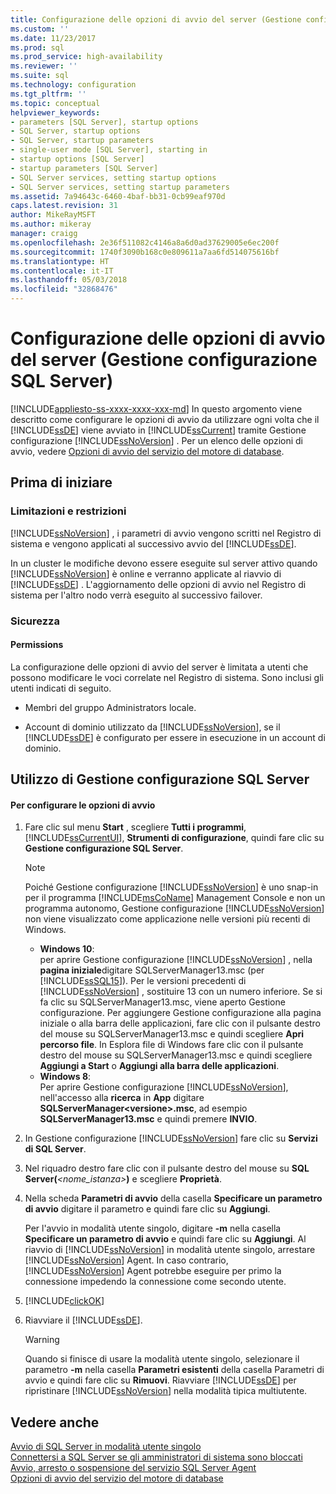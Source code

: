 ```yaml
---
title: Configurazione delle opzioni di avvio del server (Gestione configurazione SQL Server) | Microsoft Docs
ms.custom: ''
ms.date: 11/23/2017
ms.prod: sql
ms.prod_service: high-availability
ms.reviewer: ''
ms.suite: sql
ms.technology: configuration
ms.tgt_pltfrm: ''
ms.topic: conceptual
helpviewer_keywords:
- parameters [SQL Server], startup options
- SQL Server, startup options
- SQL Server, startup parameters
- single-user mode [SQL Server], starting in
- startup options [SQL Server]
- startup parameters [SQL Server]
- SQL Server services, setting startup options
- SQL Server services, setting startup parameters
ms.assetid: 7a94643c-6460-4baf-bb31-0cb99eaf970d
caps.latest.revision: 31
author: MikeRayMSFT
ms.author: mikeray
manager: craigg
ms.openlocfilehash: 2e36f511082c4146a8a6d0ad37629005e6ec200f
ms.sourcegitcommit: 1740f3090b168c0e809611a7aa6fd514075616bf
ms.translationtype: HT
ms.contentlocale: it-IT
ms.lasthandoff: 05/03/2018
ms.locfileid: "32868476"
---
```

# <a name="scm-services---configure-server-startup-options"></a>Configurazione delle opzioni di avvio del server (Gestione configurazione SQL Server)
[!INCLUDE[appliesto-ss-xxxx-xxxx-xxx-md](../../includes/appliesto-ss-xxxx-xxxx-xxx-md.md)]
  In questo argomento viene descritto come configurare le opzioni di avvio da utilizzare ogni volta che il [!INCLUDE[ssDE](../../includes/ssde-md.md)] viene avviato in [!INCLUDE[ssCurrent](../../includes/sscurrent-md.md)] tramite Gestione configurazione [!INCLUDE[ssNoVersion](../../includes/ssnoversion-md.md)] . Per un elenco delle opzioni di avvio, vedere [Opzioni di avvio del servizio del motore di database](../../database-engine/configure-windows/database-engine-service-startup-options.md).  
  
##  <a name="BeforeYouBegin"></a> Prima di iniziare  
  
### <a name="limitations-and-restrictions"></a>Limitazioni e restrizioni  
 [!INCLUDE[ssNoVersion](../../includes/ssnoversion-md.md)] , i parametri di avvio vengono scritti nel Registro di sistema e vengono applicati al successivo avvio del [!INCLUDE[ssDE](../../includes/ssde-md.md)].  
  
 In un cluster le modifiche devono essere eseguite sul server attivo quando [!INCLUDE[ssNoVersion](../../includes/ssnoversion-md.md)] è online e verranno applicate al riavvio di [!INCLUDE[ssDE](../../includes/ssde-md.md)] . L'aggiornamento delle opzioni di avvio nel Registro di sistema per l'altro nodo verrà eseguito al successivo failover.  
  
###  <a name="Security"></a> Sicurezza  
  
####  <a name="Permissions"></a> Permissions  
 La configurazione delle opzioni di avvio del server è limitata a utenti che possono modificare le voci correlate nel Registro di sistema. Sono inclusi gli utenti indicati di seguito.  
  
-   Membri del gruppo Administrators locale.  
  
-   Account di dominio utilizzato da [!INCLUDE[ssNoVersion](../../includes/ssnoversion-md.md)], se il [!INCLUDE[ssDE](../../includes/ssde-md.md)] è configurato per essere in esecuzione in un account di dominio.  
  
##  <a name="SSMSProcedure"></a> Utilizzo di Gestione configurazione SQL Server  
  
#### <a name="to-configure-startup-options"></a>Per configurare le opzioni di avvio  
  
1.  Fare clic sul menu **Start** , scegliere **Tutti i programmi**, [!INCLUDE[ssCurrentUI](../../includes/sscurrentui-md.md)], **Strumenti di configurazione**, quindi fare clic su **Gestione configurazione SQL Server**.  
  
    > [!NOTE]  
    >  Poiché Gestione configurazione [!INCLUDE[ssNoVersion](../../includes/ssnoversion-md.md)] è uno snap-in per il programma [!INCLUDE[msCoName](../../includes/msconame-md.md)] Management Console e non un programma autonomo, Gestione configurazione [!INCLUDE[ssNoVersion](../../includes/ssnoversion-md.md)] non viene visualizzato come applicazione nelle versioni più recenti di Windows.  
    >   
    >  -   **Windows 10**:  
    >          per aprire Gestione configurazione [!INCLUDE[ssNoVersion](../../includes/ssnoversion-md.md)] , nella **pagina iniziale**digitare SQLServerManager13.msc (per [!INCLUDE[ssSQL15](../../includes/sssql15-md.md)]). Per le versioni precedenti di [!INCLUDE[ssNoVersion](../../includes/ssnoversion-md.md)] , sostituire 13 con un numero inferiore. Se si fa clic su SQLServerManager13.msc, viene aperto Gestione configurazione. Per aggiungere Gestione configurazione alla pagina iniziale o alla barra delle applicazioni, fare clic con il pulsante destro del mouse su SQLServerManager13.msc e quindi scegliere **Apri percorso file**. In Esplora file di Windows fare clic con il pulsante destro del mouse su SQLServerManager13.msc e quindi scegliere **Aggiungi a Start** o **Aggiungi alla barra delle applicazioni**.  
    >  -   **Windows 8**:  
    >          Per aprire Gestione configurazione [!INCLUDE[ssNoVersion](../../includes/ssnoversion-md.md)], nell'accesso alla **ricerca** in **App** digitare **SQLServerManager\<versione>.msc**, ad esempio **SQLServerManager13.msc** e quindi premere **INVIO**.  
  
2.  In Gestione configurazione [!INCLUDE[ssNoVersion](../../includes/ssnoversion-md.md)] fare clic su **Servizi di SQL Server**.  
  
3.  Nel riquadro destro fare clic con il pulsante destro del mouse su **SQL Server(***<nome_istanza>***)** e scegliere **Proprietà**.  
  
4.  Nella scheda **Parametri di avvio** della casella **Specificare un parametro di avvio** digitare il parametro e quindi fare clic su **Aggiungi**.  
  
     Per l'avvio in modalità utente singolo, digitare **-m** nella casella **Specificare un parametro di avvio** e quindi fare clic su **Aggiungi**. Al riavvio di [!INCLUDE[ssNoVersion](../../includes/ssnoversion-md.md)] in modalità utente singolo, arrestare [!INCLUDE[ssNoVersion](../../includes/ssnoversion-md.md)] Agent. In caso contrario, [!INCLUDE[ssNoVersion](../../includes/ssnoversion-md.md)] Agent potrebbe eseguire per primo la connessione impedendo la connessione come secondo utente.  
  
5.  [!INCLUDE[clickOK](../../includes/clickok-md.md)]  
  
6.  Riavviare il [!INCLUDE[ssDE](../../includes/ssde-md.md)].  
  
    > [!WARNING]  
    >  Quando si finisce di usare la modalità utente singolo, selezionare il parametro **-m** nella casella **Parametri esistenti** della casella Parametri di avvio e quindi fare clic su **Rimuovi**. Riavviare [!INCLUDE[ssDE](../../includes/ssde-md.md)] per ripristinare [!INCLUDE[ssNoVersion](../../includes/ssnoversion-md.md)] nella modalità tipica multiutente.  
  
## <a name="see-also"></a>Vedere anche  
 [Avvio di SQL Server in modalità utente singolo](../../database-engine/configure-windows/start-sql-server-in-single-user-mode.md)   
 [Connettersi a SQL Server se gli amministratori di sistema sono bloccati](../../database-engine/configure-windows/connect-to-sql-server-when-system-administrators-are-locked-out.md)   
 [Avvio, arresto o sospensione del servizio SQL Server Agent](../../ssms/agent/start-stop-or-pause-the-sql-server-agent-service.md)  
 [Opzioni di avvio del servizio del motore di database](../../database-engine/configure-windows/database-engine-service-startup-options.md) 
  
